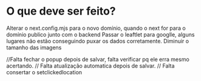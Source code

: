 # O que deve ser feito?

Alterar o next.config.mjs para o novo domínio, quando o next for para o domínio publico junto com o backend
Passar o leaftlet para googlle, alguns lugares não estão conseguindo puxar os dados corretamente.
Diminuir o tamanho das imagens

//Falta fechar o popup depois de salvar, falta verificar pq ele erra mesmo acertando.
// Falta atualização automatica depois de salvar.
// Falta consertar o setclickedlocation
